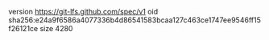 version https://git-lfs.github.com/spec/v1
oid sha256:e24a9f6586a4077336b4d86541583bcaa127c463ce1747ee9546ff15f26121ce
size 4280
